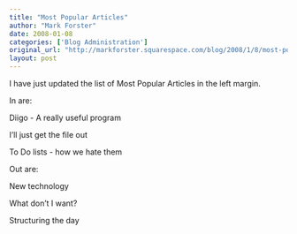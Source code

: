 ```yaml
---
title: "Most Popular Articles"
author: "Mark Forster"
date: 2008-01-08
categories: ['Blog Administration']
original_url: "http://markforster.squarespace.com/blog/2008/1/8/most-popular-articles.html"
layout: post
---
```


I have just updated the list of Most Popular Articles in the left margin.

In are:

Diigo - A really useful program

I’ll just get the file out

To Do lists - how we hate them

Out are:

New technology

What don’t I want?

Structuring the day
